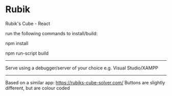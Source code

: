 # Rubik
Rubik's Cube - React

run the following commands to install/build:

npm install

npm run-script build
______________________________________________

Serve using a debugger/server of your choice e.g. Visual Studio/XAMPP
______________________________________________

Based on a similar app:
https://rubiks-cube-solver.com/
Buttons are slightly different, but are colour coded
